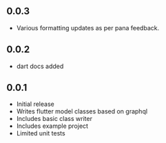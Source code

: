 ## 0.0.3

* Various formatting updates as per pana feedback.

## 0.0.2

* dart docs added

## 0.0.1

* Initial release
* Writes flutter model classes based on graphql
* Includes basic class writer
* Includes example project
* Limited unit tests
